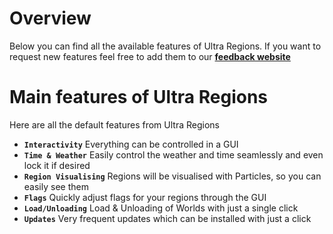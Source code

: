 # Overview
Below you can find all the available features of Ultra Regions. If you want to request new features feel free to add them to our **[feedback website](https://feedback.techscode.com/t/ultra-regions)**

# Main features of Ultra Regions
Here are all the default features from Ultra Regions

* **`Interactivity`**
  Everything can be controlled in a GUI
* **`Time & Weather`**
  Easily control the weather and time seamlessly and even lock it if desired
* **`Region Visualising`**
  Regions will be visualised with Particles, so you can easily see them
* **`Flags`**
  Quickly adjust flags for your regions through the GUI
* **`Load/Unloading`**
  Load & Unloading of Worlds with just a single click
* **`Updates`**
  Very frequent updates which can be installed with just a click
    
